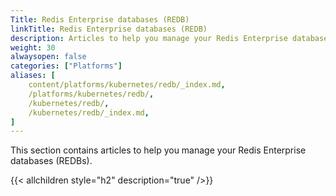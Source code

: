 ```yaml
---
Title: Redis Enterprise databases (REDB)
linkTitle: Redis Enterprise databases (REDB)
description: Articles to help you manage your Redis Enterprise databases (REDBs).
weight: 30
alwaysopen: false
categories: ["Platforms"]
aliases: [
    content/platforms/kubernetes/redb/_index.md,
    /platforms/kubernetes/redb/,
    /kubernetes/redb/,
    /kubernetes/redb/_index.md,
]
---
```


This section contains articles to help you manage your Redis Enterprise databases (REDBs).


{{< allchildren style="h2" description="true" />}}
